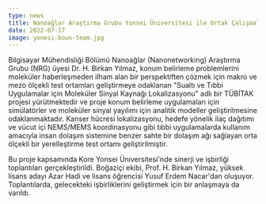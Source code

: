 ```yaml
---
type: news
title: Nanoağlar Araştırma Grubu Yonsei Üniversitesi ile Ortak Çalışmalar için Kore'de
date: 2022-07-17
image: yonesi-boun-team.jpg
---
```

Bilgisayar Mühendisliği Bölümü Nanoağlar (Nanonetworking) Araştırma Grubu (NRG) üyesi Dr. H. Birkan Yılmaz, konum belirleme problemlerini moleküler haberleşmeden ilham alan bir perspektiften çözmek için makro ve mezo ölçekli test ortamları geliştirmeye odaklanan "Sualtı ve Tıbbi Uygulamalar için Moleküler Sinyal Kaynağı Lokalizasyonu" adlı bir TÜBİTAK projesi yürütmektedir ve proje konum belirleme uygulamaları için simülatörler ve moleküler sinyal yayılımı için analitik modeller geliştirilmesine odaklanmaktadır. Kanser hücresi lokalizasyonu, hedefe yönelik ilaç dağıtımı ve vücut içi NEMS/MEMS koordinasyonu gibi tıbbi uygulamalarda kullanım amacıyla insan dolaşım sistemine benzer sahte bir dolaşım ağı sağlayan orta ölçekli bir yerelleştirme test ortamı geliştirilmiştir.

Bu proje kapsamında Kore Yonsei Üniversitesi'nde sinerji ve işbirliği toplantıları gerçekleştirildi. Boğaziçi ekibi, Prof. H. Birkan Yılmaz, yüksek lisans adayı Azar Hadi ve lisans öğrencisi Yusuf Erdem Nacar'dan oluşuyor. Toplantılarda, gelecekteki işbirliklerini geliştirmek için bir anlaşmaya da varıldı.


